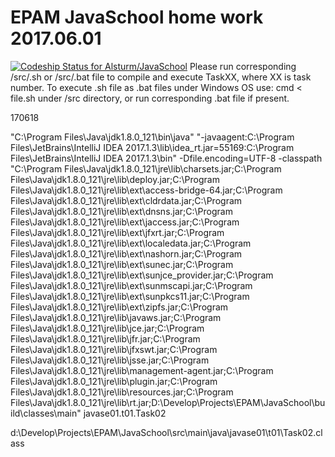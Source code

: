 # EPAM JavaSchool home work 2017.06.01
[ ![Codeship Status for Alsturm/JavaSchool](https://app.codeship.com/projects/393ada40-3672-0135-1e05-4ad2f5be4eb7/status?branch=master)](https://app.codeship.com/projects/227204)
Please run corresponding /src/.sh or /src/.bat file to compile and execute TaskXX, where XX is task number.
To execute .sh file as .bat files under Windows OS use: cmd < file.sh under /src directory, or run corresponding .bat file if present.

170618

"C:\Program Files\Java\jdk1.8.0_121\bin\java" "-javaagent:C:\Program Files\JetBrains\IntelliJ IDEA 2017.1.3\lib\idea_rt.jar=55169:C:\Program Files\JetBrains\IntelliJ IDEA 2017.1.3\bin" -Dfile.encoding=UTF-8 -classpath "C:\Program Files\Java\jdk1.8.0_121\jre\lib\charsets.jar;C:\Program Files\Java\jdk1.8.0_121\jre\lib\deploy.jar;C:\Program Files\Java\jdk1.8.0_121\jre\lib\ext\access-bridge-64.jar;C:\Program Files\Java\jdk1.8.0_121\jre\lib\ext\cldrdata.jar;C:\Program Files\Java\jdk1.8.0_121\jre\lib\ext\dnsns.jar;C:\Program Files\Java\jdk1.8.0_121\jre\lib\ext\jaccess.jar;C:\Program Files\Java\jdk1.8.0_121\jre\lib\ext\jfxrt.jar;C:\Program Files\Java\jdk1.8.0_121\jre\lib\ext\localedata.jar;C:\Program Files\Java\jdk1.8.0_121\jre\lib\ext\nashorn.jar;C:\Program Files\Java\jdk1.8.0_121\jre\lib\ext\sunec.jar;C:\Program Files\Java\jdk1.8.0_121\jre\lib\ext\sunjce_provider.jar;C:\Program Files\Java\jdk1.8.0_121\jre\lib\ext\sunmscapi.jar;C:\Program Files\Java\jdk1.8.0_121\jre\lib\ext\sunpkcs11.jar;C:\Program Files\Java\jdk1.8.0_121\jre\lib\ext\zipfs.jar;C:\Program Files\Java\jdk1.8.0_121\jre\lib\javaws.jar;C:\Program Files\Java\jdk1.8.0_121\jre\lib\jce.jar;C:\Program Files\Java\jdk1.8.0_121\jre\lib\jfr.jar;C:\Program Files\Java\jdk1.8.0_121\jre\lib\jfxswt.jar;C:\Program Files\Java\jdk1.8.0_121\jre\lib\jsse.jar;C:\Program Files\Java\jdk1.8.0_121\jre\lib\management-agent.jar;C:\Program Files\Java\jdk1.8.0_121\jre\lib\plugin.jar;C:\Program Files\Java\jdk1.8.0_121\jre\lib\resources.jar;C:\Program Files\Java\jdk1.8.0_121\jre\lib\rt.jar;D:\Develop\Projects\EPAM\JavaSchool\build\classes\main" javase01.t01.Task02

d:\Develop\Projects\EPAM\JavaSchool\src\main\java\javase01\t01\Task02.class 
